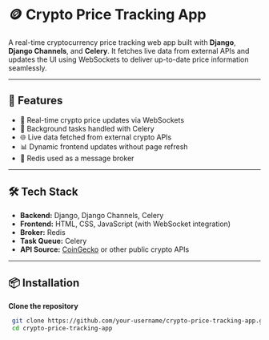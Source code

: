 # 🪙 Crypto Price Tracking App

A real-time cryptocurrency price tracking web app built with **Django**, **Django Channels**, and **Celery**. It fetches live data from external APIs and updates the UI using WebSockets to deliver up-to-date price information seamlessly.

---

## 🚀 Features

- 🔁 Real-time crypto price updates via WebSockets
- 🔄 Background tasks handled with Celery
- 🌐 Live data fetched from external crypto APIs
- 📊 Dynamic frontend updates without page refresh
- 🐘 Redis used as a message broker

---

## 🛠️ Tech Stack

- **Backend:** Django, Django Channels, Celery
- **Frontend:** HTML, CSS, JavaScript (with WebSocket integration)
- **Broker:** Redis
- **Task Queue:** Celery
- **API Source:** [CoinGecko](https://www.coingecko.com/) or other public crypto APIs

---

## 📦 Installation

 **Clone the repository**
  ```bash
   git clone https://github.com/your-username/crypto-price-tracking-app.git
   cd crypto-price-tracking-app

